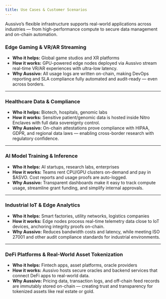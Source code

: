 ```yaml
---
title: Use Cases & Customer Scenarios
---
```


Aussivo’s flexible infrastructure supports real-world applications across industries — from high-performance compute to secure data management and on-chain automation.

### Edge Gaming & VR/AR Streaming

- **Who it helps:** Global game studios and XR platforms  
- **How it works:** GPU-powered edge nodes deployed via Aussivo stream real-time VR/AR experiences with ultra-low latency.  
- **Why Aussivo:** All usage logs are written on-chain, making DevOps reporting and SLA compliance fully automated and audit-ready — even across borders.

---

### Healthcare Data & Compliance

- **Who it helps:** Biotech, hospitals, genomic labs  
- **How it works:** Sensitive patient/genomic data is hosted inside Nitro Enclaves with full data sovereignty control.  
- **Why Aussivo:** On-chain attestations prove compliance with HIPAA, GDPR, and regional data laws — enabling cross-border research with regulatory confidence.

---

### AI Model Training & Inference

- **Who it helps:** AI startups, research labs, enterprises  
- **How it works:** Teams rent CPU/GPU clusters on-demand and pay in $ASVO. Cost reports and usage proofs are auto-logged.  
- **Why Aussivo:** Transparent dashboards make it easy to track compute usage, streamline grant funding, and simplify internal approvals.

---

### Industrial IoT & Edge Analytics

- **Who it helps:** Smart factories, utility networks, logistics companies  
- **How it works:** Edge nodes process real-time telemetry data close to IoT devices, anchoring integrity proofs on-chain.  
- **Why Aussivo:** Reduces bandwidth costs and latency, while meeting ISO 27001 and other audit compliance standards for industrial environments.

---

### DeFi Platforms & Real-World Asset Tokenization

- **Who it helps:** Fintech apps, asset platforms, oracle providers  
- **How it works:** Aussivo hosts secure oracles and backend services that connect DeFi apps to real-world data.  
- **Why Aussivo:** Pricing data, transaction logs, and off-chain feed records are immutably stored on-chain — creating trust and transparency for tokenized assets like real estate or gold.
